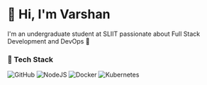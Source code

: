 # 👋 Hi, I'm Varshan  

I'm an undergraduate student at SLIIT passionate about Full Stack Development and DevOps 🚀  

### 🚀 Tech Stack  

![GitHub](https://img.shields.io/badge/GitHub-%23121011.svg?style=for-the-badge&logo=github&logoColor=white)
![NodeJS](https://img.shields.io/badge/Node.js-339933?style=for-the-badge&logo=nodedotjs&logoColor=white)
![Docker](https://img.shields.io/badge/Docker-2496ED?style=for-the-badge&logo=docker&logoColor=white)
![Kubernetes](https://img.shields.io/badge/Kubernetes-326CE5?style=for-the-badge&logo=kubernetes&logoColor=white)
